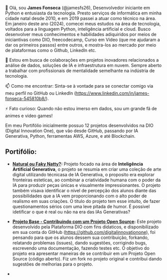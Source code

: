 

👋 Olá, sou **James Fonseca** (@jamesfs26), Desenvolvedor iniciante em Python e entusiasta da tecnologia. Presto serviços de informática em minha cidade natal desde 2010, e em 2019 passei a atuar como técnico na área. Em janeiro deste ano (2024), comecei meus estudos na área de tecnologia, voltados para a linguagem Python, inteligência artificial e cloud. Busco desenvolver meus conhecimentos e habilidades adiquiridos por meios de iniciantivas como DIO, freecodecamp, Curso em Vídeo (que me ajudaram a dar os primeiros passos) entre outros, e mostra-los ao mercado por meio de plataformas como o Github, Linkedln etc.

💞️ Estou em busca de colaborações em projetos inovadores relacionados a análise de dados, soluções de IA e infraestrutura em nuvem. Sempre aberto a trabalhar com profissionais de mentalidade semelhante na indústria de tecnologia.

📫 Como me encontrar: Sinta-se à vontade para se conectar comigo via meu perfil no GitHub ou LinkedIn (https://www.linkedin.com/in/james-fonseca-545810b8/).

⚡ Fato curioso: Quando não estou imerso em dados, sou um grande fã de animes e video games!

Em meu Portifólio inicialmente possuo 12 projetos desenvolvidos na DIO (Digital Innovation One), que vão desde GitHub, passando por IA Generativa, Python, ferramentas AWS, Azure, e até Blockchain.

## Portifólio:

* **[Natural ou Faky Natty?](https://github.com/jamesfs26/DesafiodeProjeto-Natural-FakeNatty):** Projeto focado na área de **Inteligência Artificial Generativa**, o projeto se resumia em criar uma coleção de arte digital utilizando técnicasa de IA Generativa, o proposito era explorar fronteiras esteticas, ao combinar a criatividade humana com o poder da IA para produzir peças únicas e visualmente impressionantes. O projeto também visava identificar o nível de percepção dos alunos diante das possibilidades que a IA vem proporcionando com o alto poder de realismo em suas criações. O titulo do projeto tem esse intuito, de fazer questionamentos sérios com uma leve pitada de humor. É possivel idetificar o que é real ou não na era das IAs Generativas?
  
* **[Projeto Base - Contribuindo com um Projeto Open Source](https://github.com/digitalinnovationone/dio-lab-open-source):** Este projeto desenvolvido pela Plataforma DIO com fins didaticos, e disponibilizado em sua conta do GitHub (https://github.com/digitalinnovationone), foi pensando para que os alunos dessem sua contribuição, forkando, relatando problemas (issues), dando sugestões, corrigindo bugs, escrevendo uma documentação, fazendo testes etc. O objetivo do projeto era apresentar maneiras de se contribuir em um Projeto Open Source (código aberto). Fiz um fork no projeto original e contribui dando sugestões de melhorias para o projeto.
  
* 

<!---
jamesfs26/jamesfs26 is a ✨ special ✨ repository because its `README.md` (this file) appears on your GitHub profile.
You can click the Preview link to take a look at your changes.
--->

